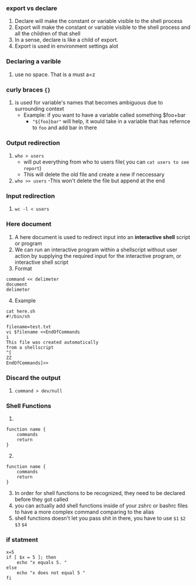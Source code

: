 ### export vs declare
1) Declare will make the constant or variable visible to the shell process
2) Export will make the constant or variable visible to the shell process and all the children of that shell
3) In a sense, declare is like a child of export. 
4) Export is used in environment settings alot

### Declaring a varible
1) use no space. That is a must
	a=z

### curly braces `{}`
1) is used for variable's names that becomes ambiguous due to surrounding context
	 - Example: if you want to have a variable called something $foo+bar
		- `"${foo}bar"` will help, it would take in a variable that has refernce to `foo` and add bar in there

### Output redirection
1) `who > users`
	- will put everything from who to users file( you can `cat users to see report`)
	- This will delete the old file and create a new if neccessary 
2) `who >> users`
	-This won't delete the file but append at the end

### Input redirection

1) `wc -l < users`

### Here document
1) A here document is used to redirect input into an **interactive shell** script or program
2) We can run an interactive program within a shellscript without user action by supplying the required input for the interactive program, or interactive shell script
3) Format
```
command << delimeter
document
delimeter
```
4) Example
```
cat here.sh
#!/bin/sh

filename=test.txt
vi $filename <<EndOfCommands
i
This file was created automatically
from a shellscript
^[
ZZ
EndOfCommands]>>
```
	
### Discard the output
1) `command > dev/null`

### Shell Functions
1)
```
function name {
	commands
	return
}
```
2)
```
function name {
	commands
	return
}
```
3) In order for shell functions to be recognized, they need to be declared before they got called
4) you can actually add shell functions inside of your zshrc or bashrc files to have a more complex command comparing to the alias
5) shell functions doesn't let you pass shit in there, you have to use `$1` `$2` `$3` `$4`

### if statment
```
x=5 
if [ $x = 5 ]; then
	echo "x equals 5. "
else 
	echo "x does not equal 5 "
fi
```
